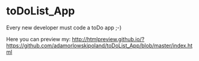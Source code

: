 # toDoList_App
Every new developer must code a toDo app ;-)

Here you can preview my:
http://htmlpreview.github.io/?https://github.com/adamorlowskipoland/toDoList_App/blob/master/index.html